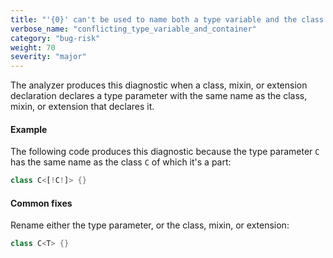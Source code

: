 ```yaml
---
title: "'{0}' can't be used to name both a type variable and the class in which the type variable is defined.  '{0}' can't be used to name both a type variable and the enum in which the type variable is defined.  '{0}' can't be used to name both a type variable and the extension in which the type variable is defined.  '{0}' can't be used to name both a type variable and the mixin in which the type variable is defined"
verbose_name: "conflicting_type_variable_and_container"
category: "bug-risk"
weight: 70
severity: "major"
---
```

The analyzer produces this diagnostic when a class, mixin, or extension
declaration declares a type parameter with the same name as the class,
mixin, or extension that declares it.

#### Example

The following code produces this diagnostic because the type parameter `C`
has the same name as the class `C` of which it's a part:

```dart
class C<[!C!]> {}
```

#### Common fixes

Rename either the type parameter, or the class, mixin, or extension:

```dart
class C<T> {}
```
